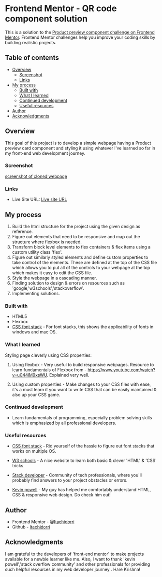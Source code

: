 # Frontend Mentor - QR code component solution

This is a solution to the [Product preview component challenge on Frontend Mentor](https://www.frontendmentor.io/challenges/product-preview-card-component-GO7UmttRfa). Frontend Mentor challenges help you improve your coding skills by building realistic projects.

## Table of contents

- [Overview](#overview)
  - [Screenshot](#screenshot)
  - [Links](#links)
- [My process](#my-process)
  - [Built with](#built-with)
  - [What I learned](#what-i-learned)
  - [Continued development](#continued-development)
  - [Useful resources](#useful-resources)
- [Author](#author)
- [Acknowledgments](#acknowledgments)


## Overview

This goal of this project is to develop a simple webpage having a Product preview card component and styling it using whatever I've learned so far in
my front-end web development journey.


### Screenshot

[screenshot of cloned webpage](img/screenshot.png)


### Links

- Live Site URL: [Live site URL](https://itachidorri.github.io/product-preview-card-component/)

## My process
1. Build the html structure for the project using the given design as reference.
2. Figure out elements that need to be responsive and map out the structure where flexbox is needed.
3. Transform block level elements to flex containers & flex items using a custom utility class 'flex'.
4. Figure out similarly styled elements and define custom properties to take control of the elements. These are defined at the top of the CSS file which allows you to put all of the controls to your webpage at the top which makes it easy to edit the CSS file.
5. Style the webpage in a cascading manner.
6. Finding solution to design & errors on resources such as 'google,'w3schools','stackoverflow'.
7. Implementing solutions.


### Built with

- HTML5
- Flexbox
- [CSS font stack](https://www.cssfontstack.com/) - For font stacks, this shows the applicability of fonts in windows and mac OS.


### What I learned

Styling page cleverly using CSS properties:
1. Using flexbox - Very useful to build responsive webpages. Resource to learn fundamentals of Flexbox from - https://www.youtube.com/watch?v=u044iM9xsWU. Explained very well.

2. Using custom properties - Make changes to your CSS files with ease, it's a must learn if you want to write CSS that can be easily maintained & also up your CSS game.


### Continued development

- Learn fundamentals of programming, especially problem solving skills which is emphasized by all professional developers.


### Useful resources

- [CSS font stack](https://www.cssfontstack.com/) - Rid yourself of the hassle to figure out font stacks that works on multiple OS.

- [W3 schools](https://www.w3schools.com) - A nice website to learn both basic & clever 'HTML' & 'CSS' tricks.

- [Stack developer](https://stackoverflow.com/) - Community of tech professionals, where you'll probably find answers to your project obstacles or errors.

- [Kevin powell](https://www.youtube.com/kepowob) - My guy has helped me comfortably understand HTML, CSS & responsive web design. Do check him out!


## Author

- Frontend Mentor - [@Itachidorri](https://www.frontendmentor.io/profile/Itachidorri)
- Github - [Itachidorri](https://github.com/Itachidorri)


## Acknowledgments

I am grateful to the developers of 'front-end mentor' to make projects available for a newbie learner like me. Also, I want to thank 'kevin powell','stack overflow community' and other professionals for providing such helpful resources in my web developer journey . Hare Krishna!
